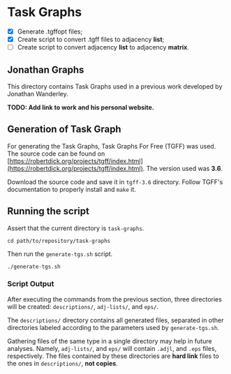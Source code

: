 # Task Graphs

- [x] Generate .tgffopt files;
- [x] Create script to convert .tgff files to adjacency **list**;
- [ ] Create script to convert adjacency **list** to adjacency **matrix**.

## Jonathan Graphs
This directory contains Task Graphs used in
a previous work developed by Jonathan Wanderley.

**TODO: Add link to work and his personal website.**

## Generation of Task Graph
For generating the Task Graphs,
Task Graphs For Free (TGFF) was used.
The source code can be found on
[https://robertdick.org/projects/tgff/index.html](https://robertdick.org/projects/tgff/index.html).
The version used was **3.6**.

Download the source code and save it in
`tgff-3.6` directory.
Follow TGFF's documentation to properly install and `make` it.

## Running the script
Assert that the current directory is `task-graphs`.
```
cd path/to/repository/task-graphs
```
Then run the `generate-tgs.sh` script.
```
./generate-tgs.sh
```

### Script Output
After executing the commands from the previous section,
three directories will be created:
`descriptions/`, `adj-lists/`, and `eps/`.

The `descriptions/` directory contains all generated files,
separated in other directories labeled according to
the parameters used by `generate-tgs.sh`.

Gathering files of the same type in a single directory may help in future analyses.
Namely, `adj-lists/`, and `eps/` will contain `.adjl`, and `.eps` files, respectively.
The files contained by these directories are **hard link** files
to the ones in `descriptions/`, **not copies**.
